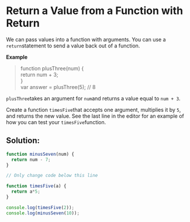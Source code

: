 # Return a Value from a Function with Return

We can pass values into a function with arguments. You can use a `return`statement to send a value back out of a function.

**Example**

> function plusThree\(num\) {  
>   return num + 3;  
> }  
> var answer = plusThree\(5\); // 8

`plusThree`takes an argument for `num`and returns a value equal to `num + 3`.

Create a function `timesFive`that accepts one argument, multiplies it by `5`, and returns the new value. See the last line in the editor for an example of how you can test your `timesFive`function.

## Solution:

```javascript
function minusSeven(num) {
  return num - 7;
}

// Only change code below this line

function timesFive(a) {
  return a*5;
}

console.log(timesFive(2));
console.log(minusSeven(10));
```

